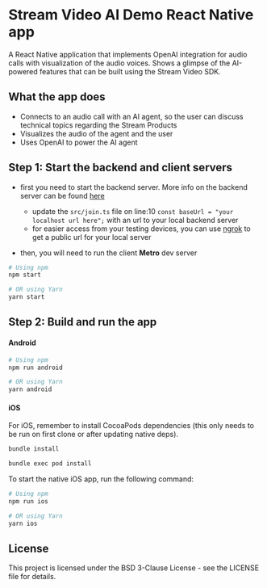 # Stream Video AI Demo React Native app

A React Native application that implements OpenAI integration for audio calls with visualization of the audio voices. Shows a glimpse of the AI-powered features that can be built using the Stream Video SDK.

## What the app does

- Connects to an audio call with an AI agent, so the user can discuss technical topics regarding the Stream Products
- Visualizes the audio of the agent and the user
- Uses OpenAI to power the AI agent

## Step 1: Start the backend and client servers

- first you need to start the backend server.
  More info on the backend server can be found [here](https://github.com/GetStream/openai-tutorial-node?tab=readme-ov-file#stream-video-ai-demo-server)

  - update the `src/join.ts` file on line:10 `const baseUrl = "your localhost url here";` with an url to your local backend server
  - for easier access from your testing devices, you can use [ngrok](https://ngrok.com/docs/getting-started/) to get a public url for your local server

- then, you will need to run the client **Metro** dev server

```sh
# Using npm
npm start

# OR using Yarn
yarn start
```

## Step 2: Build and run the app

#### Android

```sh
# Using npm
npm run android

# OR using Yarn
yarn android
```

#### iOS

For iOS, remember to install CocoaPods dependencies (this only needs to be run on first clone or after updating native deps).

```sh
bundle install
```

```sh
bundle exec pod install
```

To start the native iOS app, run the following command:

```sh
# Using npm
npm run ios

# OR using Yarn
yarn ios
```

## License

This project is licensed under the BSD 3-Clause License - see the LICENSE file for details.
